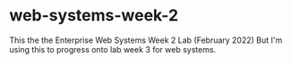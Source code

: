 # web-systems-week-2
This the the Enterprise Web Systems Week 2 Lab (February 2022)
But I'm using this to progress onto lab week 3 for web systems.
